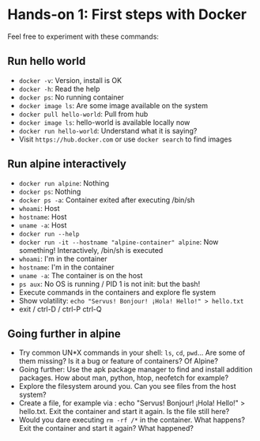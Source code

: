 # Hands-on 1: First steps with Docker

Feel free to experiment with these commands:

## Run hello world

- `docker -v`: Version, install is OK
- `docker -h`: Read the help
- `docker ps`: No running container
- `docker image ls`: Are some image available on the system
- `docker pull hello-world`: Pull from hub
- `docker image ls`: hello-world is available locally now
- `docker run hello-world`: Understand what it is saying?
- Visit `https://hub.docker.com` or use `docker search` to find images

## Run alpine interactively

- `docker run alpine`: Nothing
- `docker ps`: Nothing
- `docker ps -a`: Container exited after executing /bin/sh
- `whoami`: Host
- `hostname`: Host
- `uname -a`: Host
- `docker run --help`
- `docker run -it --hostname "alpine-container" alpine`: Now something! Interactively, /bin/sh is executed
- `whoami`: I'm in the container
- `hostname`: I'm in the container
- `uname -a`: The container is on the host
- `ps aux`: No OS is running / PID 1 is not init: but the bash!
- Execute commands in the containers and explore fle system
- Show volatility: `echo "Servus! Bonjour! ¡Hola! Hello!" > hello.txt`
- exit / ctrl-D / ctrl-P ctrl-Q

## Going further in alpine

- Try common UN*X commands in your shell: `ls`, `cd`, `pwd`... Are some of them missing? Is it a bug or feature of containers? Of Alpine?
- Going further: Use the apk package manager to find and install addition packages. How about man, python, htop, neofetch for example?
- Explore the filesystem around you. Can you see files from the host system?
- Create a file, for example via : echo "Servus! Bonjour! ¡Hola! Hello!" > hello.txt. Exit the container and start it again. Is the file still here?
- Would you dare executing `rm -rf /*` in the container. What happens? Exit the container and start it again? What happened?
